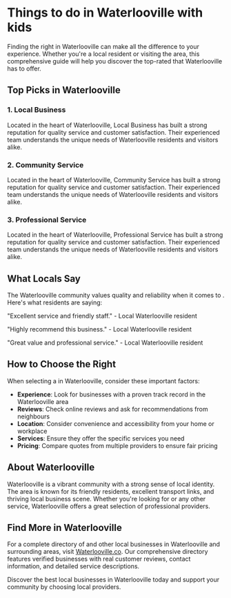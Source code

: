 # Things to do in Waterlooville with kids

Finding the right  in Waterlooville can make all the difference to your experience. Whether you're a local resident or visiting the area, this comprehensive guide will help you discover the top-rated  that Waterlooville has to offer.

## Top Picks in Waterlooville

### 1. Local Business
Located in the heart of Waterlooville, Local Business has built a strong reputation for quality service and customer satisfaction. Their experienced team understands the unique needs of Waterlooville residents and visitors alike.

### 2. Community Service
Located in the heart of Waterlooville, Community Service has built a strong reputation for quality service and customer satisfaction. Their experienced team understands the unique needs of Waterlooville residents and visitors alike.

### 3. Professional Service
Located in the heart of Waterlooville, Professional Service has built a strong reputation for quality service and customer satisfaction. Their experienced team understands the unique needs of Waterlooville residents and visitors alike.

## What Locals Say

The Waterlooville community values quality and reliability when it comes to . Here's what residents are saying:

"Excellent service and friendly staff." - Local Waterlooville resident

"Highly recommend this business." - Local Waterlooville resident

"Great value and professional service." - Local Waterlooville resident

## How to Choose the Right 

When selecting a  in Waterlooville, consider these important factors:

- **Experience**: Look for businesses with a proven track record in the Waterlooville area
- **Reviews**: Check online reviews and ask for recommendations from neighbours
- **Location**: Consider convenience and accessibility from your home or workplace
- **Services**: Ensure they offer the specific services you need
- **Pricing**: Compare quotes from multiple providers to ensure fair pricing

## About Waterlooville

Waterlooville is a vibrant community with a strong sense of local identity. The area is known for its friendly residents, excellent transport links, and thriving local business scene. Whether you're looking for  or any other service, Waterlooville offers a great selection of professional providers.

## Find More  in Waterlooville

For a complete directory of  and other local businesses in Waterlooville and surrounding areas, visit [Waterlooville.co](https://waterlooville.co). Our comprehensive directory features verified businesses with real customer reviews, contact information, and detailed service descriptions.

Discover the best local businesses in Waterlooville today and support your community by choosing local providers.


